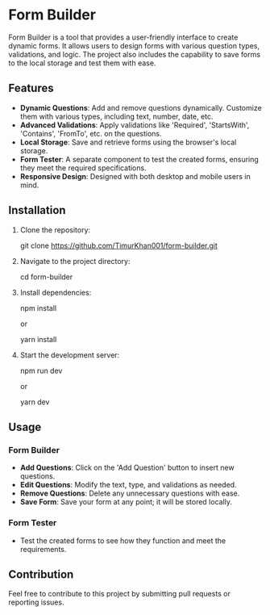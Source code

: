 # Form Builder

Form Builder is a tool that provides a user-friendly interface to create dynamic forms. It allows users to design forms with various question types, validations, and logic. The project also includes the capability to save forms to the local storage and test them with ease.

## Features

- **Dynamic Questions**: Add and remove questions dynamically. Customize them with various types, including text, number, date, etc.
- **Advanced Validations**: Apply validations like 'Required', 'StartsWith', 'Contains', 'FromTo', etc. on the questions.
- **Local Storage**: Save and retrieve forms using the browser's local storage.
- **Form Tester**: A separate component to test the created forms, ensuring they meet the required specifications.
- **Responsive Design**: Designed with both desktop and mobile users in mind.

## Installation

1. Clone the repository:

   git clone https://github.com/TimurKhan001/form-builder.git

2. Navigate to the project directory:

   cd form-builder

3. Install dependencies:

   npm install

   or

   yarn install

4. Start the development server:

   npm run dev

   or

   yarn dev

## Usage

### Form Builder

- **Add Questions**: Click on the 'Add Question' button to insert new questions.
- **Edit Questions**: Modify the text, type, and validations as needed.
- **Remove Questions**: Delete any unnecessary questions with ease.
- **Save Form**: Save your form at any point; it will be stored locally.

### Form Tester

- Test the created forms to see how they function and meet the requirements.

## Contribution

Feel free to contribute to this project by submitting pull requests or reporting issues.
